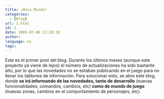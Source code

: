 ```yaml
---
title: ¡Hola Mundo!
categories:
  - [Blog]
url: 1.html
id: 1
date: 2009-07-06 11:28:39
author:
language: es
tags:
---
```


Este es el primer post del blog. Durante los últimos meses (aunque este proyecto ya viene de lejos) el número de actualizaciones ha sido bastante alto, por lo que las novedades no se estaban publicando en el juego para no llenar los tablones de información. Para solucionar esto, se abre este blog, donde **se irá informando de las novedades, tanto de desarrollo** (nuevas funcionalidades, comandos, cambios, etc) **como de mundo de juego** (nuevas zonas, cambios en el comportamiento de personajes, etc).